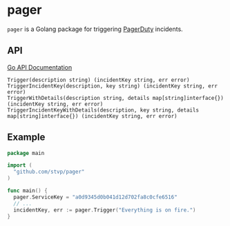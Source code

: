pager
=====

`pager` is a Golang package for triggering [PagerDuty][pagerduty] incidents.

API
---

[Go API Documentation][godocs]

    Trigger(description string) (incidentKey string, err error)
    TriggerIncidentKey(description, key string) (incidentKey string, err error)
    TriggerWithDetails(description string, details map[string]interface{}) (incidentKey string, err error)
    TriggerIncidentKeyWithDetails(description, key string, details map[string]interface{}) (incidentKey string, err error)

Example
-------

```go
package main

import (
  "github.com/stvp/pager"
)

func main() {
  pager.ServiceKey = "a0d9345d0b041d12d702fa8c0cfe6516"
  // ...
  incidentKey, err := pager.Trigger("Everything is on fire.")
}
```

[pagerduty]: http://pagerduty.com
[godocs]: http://godoc.org/github.com/stvp/pager


